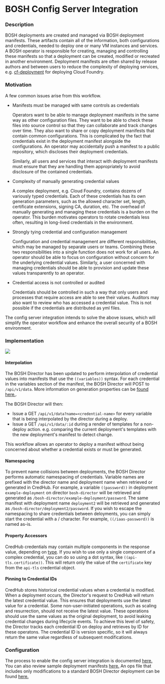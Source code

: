 # BOSH Config Server Integration

### Description

BOSH deployments are created and managed via BOSH deployment manifests. These artifacts contain all of the information, both configurations and credentials, needed to deploy one or many VM instances and services. A BOSH operator is responsible for creating, managing and controlling these manifests so that a deployment can be created, modified or recreated in another environment. Deployment manifests are often shared by release authors and between users to reduce the complexity of deploying services, e.g. [cf-deployment][5] for deploying Cloud Foundry.

[5]:https://github.com/cloudfoundry/cf-deployment

### Motivation

A few common issues arise from this workflow.

* Manifests must be managed with same controls as credentials

    Operators want to be able to manage deployment manifests in the same way as other configuration files. They want to be able to check these files into source control so that they can collaborate and track changes over time. They also want to share or copy deployment manifests that contain common configurations. This is complicated by the fact that credentials exist in the deployment manifest alongside the configurations. An operator may accidentally push a manifest to a public repository, which discloses their deployment credentials.

    Similarly, all users and services that interact with deployment manifests must ensure that they are handling them appropriately to avoid disclosure of the contained credentials.

* Complexity of manually generating credential values

    A complex deployment, e.g. Cloud Foundry, contains dozens of variously typed credentials. Each of these credentials has its own generation parameters, such as the allowed character set, length, certificate extensions, signing CA, duration, etc. The overhead of manually generating and managing these credentials is a burden on the operator. This burden motivates operators to rotate credentials less often, resulting in long-lived credentials in the environment.

* Strongly tying credential and configuration management

    Configuration and credential management are different responsibilities, which may be managed by separate users or teams. Combining these two responsibilities into a single function does not work for all users. An operator should be able to focus on configuration without concern for the underlying credential values. Similarly, a user concerned with managing credentials should be able to provision and update these values transparently to an operator.

* Credential access is not controlled or audited

    Credentials should be controlled in such a way that only users and processes that require access are able to see their values. Auditors may also want to review who has accessed a credential value. This is not possible if the credentials are distributed as yml files.

The config server integration intends to solve the above issues, which will simplify the operator workflow and enhance the overall security of a BOSH environment.


### Implementation

<img align="center" src="images/bosh-deploy.png">

#### Interpolation

The BOSH Director has been updated to perform interpolation of credential values into manifests that use the `((variables))` syntax. For each credential in the variables section of the manifest, the BOSH Director will POST to `/api/v1/data`. More information on generation properties can be [found here.](./credential-types.md#enabling-credhub-automatic-generation-in-releases).

The BOSH Director will then:

- Issue a GET `/api/v1/data?name=<credential-name>` for every variable that is being interpolated by the director during a deploy.
- Issue a GET `/api/v1/data/:id` during a render of templates for a non-deploy action. e.g. comparing the current deployment's templates with the new deployment's manifest to detect change.

This workflow allows an operator to deploy a manifest without being concerned about whether a credential exists or must be generated.

#### Namespacing

To prevent name collisions between deployments, the BOSH Director performs automatic namespacing of credentials. Variable names are prefixed with the director name and deployment name when retrieved or generated in CredHub. For example, a variable `((password))` in deployment `example-deployment` on director `bosh-director` will be retrieved and generated as `/bosh-director/example-deployment/password`. The same manifest with deployment name `deployment2` will be retrieved and generated as `/bosh-director/deployment2/password`. If you wish to escape the namespacing to share credentials between deloyments, you can simply start the credential with a / character. For example, `((/iaas-password))` is named as-is.

#### Property Accessors

CredHub credentials may contain multiple components in the response value, depending on [type](./credential-types.md). If you wish to use only a single component of a complex credential, you can do so using a dot syntax, like `((api-tls.certificate))`. This will return only the value of the `certificate` key from the `api-tls` credential object.

#### Pinning to Credential IDs

CredHub stores historical credential values when a credential is modified. When a deployment occurs, the Director's request to CredHub will return the latest credential value. This ensures that deployments use the latest value for a credential. Some non-user-initiated operations, such as scaling and resurrection, should not receive the latest value. These operations should use the same values as the original deployment, to avoid leaking credential changes during lifecycle events. To achieve this level of safety, the Director tracks each credential ID on deploy and retrieves by ID for these operatons. The credential ID is version specific, so it will always return the same value regardless of subsequent modifications.

### Configuration

The process to enable the config server integration is documented [here.][1] You can also review sample deployment manifests [here.][2] An ops file that includes only modifications to a standard BOSH Director deployment can be found [here.][3]

[1]:https://github.com/pivotal-cf/credhub-release/blob/master/docs/bosh-install-with-credhub.md
[2]:https://github.com/pivotal-cf/credhub-release/tree/master/sample-manifests
[3]:https://github.com/cloudfoundry/bosh-deployment/blob/master/credhub.yml
